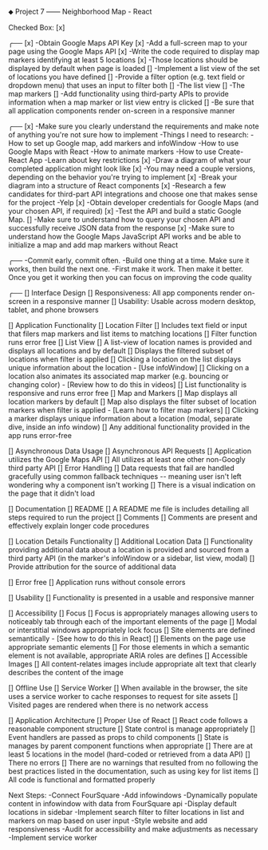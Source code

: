 ⬥ Project 7 —— Neighborhood Map - React

Checked Box: [x]

╭── <Dev Strategy>
[x]  -Obtain Google Maps API Key
[x]  -Add a full-screen map to your page using the Google Maps API
[x]  -Write the code required to display map markers identifying at least 5 locations
[x]    -Those locations should be displayed by default when page is loaded
[]  -Implement a list view of the set of locations you have defined
[]  -Provide a filter option (e.g. text field or dropdown menu) that uses an input to filter both
  []  -The list view
  []  -The map markers
[]  -Add functionality using third-party APIs to provide information when a map marker or list view entry is clicked
[]  -Be sure that all application components render on-screen in a responsive manner

╭── <How to Approach Complex Projects>
[x]  -Make sure you clearly  understand the requirements and make note of anything you're not sure how to implement
      -Things I need to research:
        -How to set up Google map, add markers and infoWindow
        -How to use Google Maps with React
        -How to animate markers
        -How to use Create-React App
        -Learn about key restrictions
[x]  -Draw a diagram of what your completed application might look like
[x]    -You may need a couple versions, depending on the behavior you're trying to implement
[x]  -Break your diagram into a structure of React components
[x]  -Research a few candidates for third-part API integrations and choose one that makes sense for the project
        -Yelp
[x]  -Obtain developer credentials for Google Maps (and your chosen API, if required)
[x]  -Test the API and build a static Google Map.
[]    -Make sure to understand how to query your chosen API and successfully receive JSON data from the response
[x]    -Make sure to understand how the Google Maps JavaScript API works and be able to initialize a map and add map markers without React

╭── <Start Building>
  -Commit early, commit often.
  -Build one thing at a time. Make sure it works, then build the next one.
  -First make it work. Then make it better. Once you get it working then you can focus on improving the code quality

╭── <Rubric>
[] Interface Design
[]    Responsiveness: All app components render on-screen in a responsive manner
[]    Usability: Usable across modern desktop, tablet, and phone browsers

[]  Application Functionality
[]    Location Filter
[]      Includes text field or input that filers map markers and list items to matching locations
[]        Filter function runs error free
[]    List View
[]        A list-view of location names is provided and displays all locations and by default
[]        Displays the filtered subset of locations when filter is applied
[]        Clicking a location on the list displays unique information about the location - [Use infoWindow]
[]          Clicking on a location also animates its associated map marker (e.g. bouncing or changing color) - [Review how to do this in videos]
[]        List functionality is responsive and runs error free
[]    Map and Markers
[]      Map displays all location markers by default
[]        Map also displays the filter subset of location markers when filter is applied - [Learn how to filter map markers]
[]        Clicking a marker displays unique information about a location (modal, separate dive, inside an info window)
[]      Any additional functionality provided in the app runs error-free

[]  Asynchronous Data Usage
[]    Asynchronous API Requests
[]      Application utilizes the Google Maps API
[]      All utilizes at least one other non-Googly third party API
[]    Error Handling
[]      Data requests that fail are handled gracefully using common fallback techniques -- meaning user isn't left wondering why a component isn't working
[]      There is a visual indication on the page that it didn't load

[]  Documentation
[]    README
[]      A README me file is includes detailing all steps required to run the project
[]    Comments
[]      Comments are present and effectively explain longer code procedures

[]  Location Details Functionality
[]    Additional Location Data
[]      Functionality providing additional data about a location is provided and sourced from a third party API (in the marker's infoWindow or a sidebar, list view, modal)
[]      Provide attribution for the source of additional data

[]  Error free
[]    Application runs without console errors

[]  Usability
[]    Functionality is presented in a usable and responsive manner

[]  Accessibility
[]    Focus
[]      Focus is appropriately manages allowing users to noticeably tab through each of the important elements of the page
[]      Modal or interstitial windows appropriately lock focus
[]    Site elements are defined semantically - [See how to do this in React]
[]      Elements on the page use appropriate semantic elements
[]      For those elements in which a semantic element is not available, appropriate ARIA roles are defines
[]  Accessible Images
[]    All content-relates images include appropriate alt text that clearly describes the content of the image

[]  Offline Use
[]    Service Worker
[]      When available in the browser, the site uses a service worker to cache responses to request for site assets
[]      Visited pages are rendered when there is no network access

[]  Application Architecture
[]    Proper Use of React
[]      React code follows a reasonable component structure
[]      State control is manage appropriately
[]        Event handlers are passed as props to child components
[]        State is manages by parent component functions when appropriate
[]      There are at least 5 locations in the model (hard-coded or retrieved from a data API)
[]      There no errors
[]      There are no warnings that resulted from no following the best practices listed in the documentation, such as using key for list items
[]      All code is functional and formatted properly

Next Steps:
-Connect FourSquare
-Add infowindows
-Dynamically populate content in infowindow with data from FourSquare api
-Display default locations in sidebar
-Implement search filter to filter locations in list and markers on map based on user input
-Style website and add responsiveness
-Audit for accessibility and make adjustments as necessary
-Implement service worker
